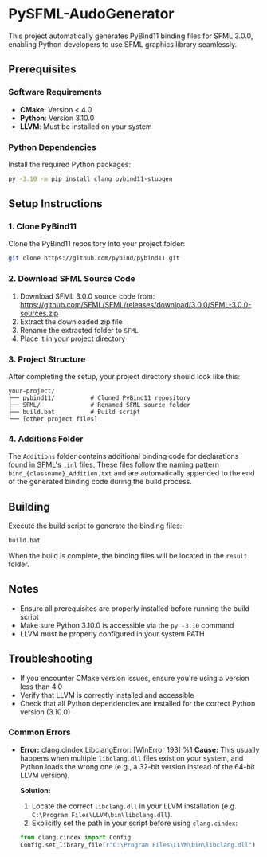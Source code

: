 # PySFML-AudoGenerator

This project automatically generates PyBind11 binding files for SFML 3.0.0, enabling Python developers to use SFML graphics library seamlessly.

## Prerequisites

### Software Requirements
- **CMake**: Version < 4.0
- **Python**: Version 3.10.0
- **LLVM**: Must be installed on your system

### Python Dependencies
Install the required Python packages:
```bash
py -3.10 -m pip install clang pybind11-stubgen
```

## Setup Instructions

### 1. Clone PyBind11
Clone the PyBind11 repository into your project folder:
```bash
git clone https://github.com/pybind/pybind11.git
```

### 2. Download SFML Source Code
1. Download SFML 3.0.0 source code from: https://github.com/SFML/SFML/releases/download/3.0.0/SFML-3.0.0-sources.zip
2. Extract the downloaded zip file
3. Rename the extracted folder to `SFML`
4. Place it in your project directory

### 3. Project Structure
After completing the setup, your project directory should look like this:
```
your-project/
├── pybind11/          # Cloned PyBind11 repository
├── SFML/              # Renamed SFML source folder
├── build.bat          # Build script
└── [other project files]
```


### 4. Additions Folder
The `Additions` folder contains additional binding code for declarations found in SFML's `.inl` files. These files follow the naming pattern `bind_{classname}_Addition.txt` and are automatically appended to the end of the generated binding code during the build process.

## Building

Execute the build script to generate the binding files:
```bash
build.bat
```
When the build is complete, the binding files will be located in the `result` folder.

## Notes
- Ensure all prerequisites are properly installed before running the build script
- Make sure Python 3.10.0 is accessible via the `py -3.10` command
- LLVM must be properly configured in your system PATH

## Troubleshooting
- If you encounter CMake version issues, ensure you're using a version less than 4.0
- Verify that LLVM is correctly installed and accessible
- Check that all Python dependencies are installed for the correct Python version (3.10.0)

### Common Errors
- **Error:** clang.cindex.LibclangError: [WinError 193] %1
    **Cause:**
    This usually happens when multiple `libclang.dll` files exist on your system, and Python loads the wrong one (e.g., a 32-bit version instead of the 64-bit LLVM version).

    **Solution:**
    1. Locate the correct `libclang.dll` in your LLVM installation (e.g.
    `C:\Program Files\LLVM\bin\libclang.dll`).
    2. Explicitly set the path in your script before using `clang.cindex`:
    ```python
    from clang.cindex import Config
    Config.set_library_file(r"C:\Program Files\LLVM\bin\libclang.dll")
    ```

